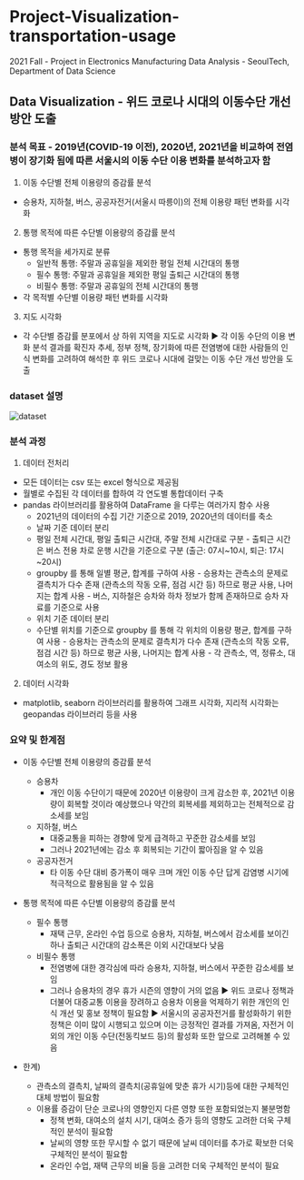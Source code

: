 # Project-Visualization-transportation-usage
2021 Fall - Project in Electronics Manufacturing Data Analysis - SeoulTech, Department of Data Science

## Data Visualization - 위드 코로나 시대의 이동수단 개선 방안 도출
### 분석 목표 - 2019년(COVID-19 이전), 2020년, 2021년을 비교하여 전염병이 장기화 됨에 따른 서울시의 이동 수단 이용 변화를 분석하고자 함
1. 이동 수단별 전체 이용량의 증감률 분석
  - 승용차, 지하철, 버스, 공공자전거(서울시 따릉이)의 전체 이용량 패턴 변화를 시각화
2. 통행 목적에 따른 수단별 이용량의 증감률 분석
  - 통행 목적을 세가지로 분류
    -  일반적 통행: 주말과 공휴일을 제외한 평일 전체 시간대의 통행
    -  필수 통행: 주말과 공휴일을 제외한 평일 출퇴근 시간대의 통행
    -  비필수 통행: 주말과 공휴일의 전체 시간대의 통행
  - 각 목적별 수단별 이용량 패턴 변화를 시각화
3. 지도 시각화
  - 각 수단별 증감률 분포에서 상 하위 지역을 지도로 시각화
▶ 각 이동 수단의 이용 변화 분석 결과를 확진자 추세, 정부 정책, 장기화에 따른 전염병에 대한 사람들의 인식 변화를 고려하여 해석한 후 위드 코로나 시대에 걸맞는 이동 수단 개선 방안을 도출

### dataset 설명
![dataset](https://user-images.githubusercontent.com/46666833/163773725-fd00592d-9fb4-4649-b282-d7226cadcb76.PNG)

### 분석 과정
1. 데이터 전처리
  - 모든 데이터는 csv 또는 excel 형식으로 제공됨
  - 월별로 수집된 각 데이터를 합하여 각 연도별 통합데이터 구축
  - pandas 라이브러리를 활용하여 DataFrame 을 다루는 여러가지 함수 사용
    -  2021년의 데이터의 수집 기간 기준으로 2019, 2020년의 데이터를 축소
    -  날짜 기준 데이터 분리
      -  평일 전체 시간대, 평일 출퇴근 시간대, 주말 전체 시간대로 구분
        -  출퇴근 시간은 버스 전용 차로 운행 시간을 기준으로 구분 (출근: 07시~10시, 퇴근: 17시~20시)
      -  groupby 를 통해 일별 평균, 합계를 구하여 사용
        -  승용차는 관측소의 문제로 결측치가 다수 존재 (관측소의 작동 오류, 점검 시간 등) 하므로 평균 사용, 나머지는 합계 사용
        -  버스, 지하철은 승차와 하차 정보가 함께 존재하므로 승차 자료를 기준으로 사용
    -  위치 기준 데이터 분리
      -  수단별 위치를 기준으로 groupby 를 통해 각 위치의 이용량 평균, 합계를 구하여 사용
        -  승용차는 관측소의 문제로 결측치가 다수 존재 (관측소의 작동 오류, 점검 시간 등) 하므로 평균 사용, 나머지는 합계 사용
        -  각 관측소, 역, 정류소, 대여소의 위도, 경도 정보 활용
2. 데이터 시각화
  - matplotlib, seaborn 라이브러리를 활용하여 그래프 시각화, 지리적 시각화는 geopandas 라이브러리 등을 사용

### 요약 및 한계점
- 이동 수단별 전체 이용량의 증감률 분석
  - 승용차
    - 개인 이동 수단이기 때문에 2020년 이용량이 크게 감소한 후, 2021년 이용량이 회복할 것이라 예상했으나 약간의 회복세를 제외하고는 전체적으로 감소세를 보임
  - 지하철, 버스
    - 대중교통을 피하는 경향에 맞게 급격하고 꾸준한 감소세를 보임
    - 그러나 2021년에는 감소 후 회복되는 기간이 짧아짐을 알 수 있음
  - 공공자전거
    - 타 이동 수단 대비 증가폭이 매우 크며 개인 이동 수단 답게 감염병 시기에 적극적으로 활용됨을 알 수 있음
- 통행 목적에 따른 수단별 이용량의 증감률 분석
  - 필수 통행
    - 재택 근무, 온라인 수업 등으로 승용차, 지하철, 버스에서 감소세를 보이긴 하나 출퇴근 시간대의 감소폭은 이외 시간대보다 낮음
  - 비필수 통행
    - 전염병에 대한 경각심에 따라 승용차, 지하철, 버스에서 꾸준한 감소세를 보임
    - 그러나 승용차의 경우 휴가 시즌의 영향이 거의 없음
▶ 위드 코로나 정책과 더불어 대중교통 이용을 장려하고 승용차 이용을 억제하기 위한 개인의 인식 개선 및 홍보 정책이 필요함
▶ 서울시의 공공자전거를 활성화하기 위한 정책은 이미 많이 시행되고 있으며 이는 긍정적인 결과를 가져옴, 자전거 이외의 개인 이동 수단(전동킥보드 등)의 활성화 또한 앞으로 고려해볼 수 있음

- 한계)
  - 관측소의 결측치, 날짜의 결측치(공휴일에 맞춘 휴가 시기)등에 대한 구체적인 대체 방법이 필요함
  - 이용률 증감이 단순 코로나의 영향인지 다른 영향 또한 포함되었는지 불분명함
    - 정책 변화, 대여소의 설치 시기, 대여소 증가 등의 영향도 고려한 더욱 구체적인 분석이 필요함
    - 날씨의 영향 또한 무시할 수 없기 때문에 날씨 데이터를 추가로 확보한 더욱 구체적인 분석이 필요함
    - 온라인 수업, 재택 근무의 비율 등을 고려한 더욱 구체적인 분석이 필요
